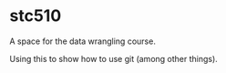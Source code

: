 # stc510
A space for the data wrangling course.

Using this to show how to use git (among other things).
